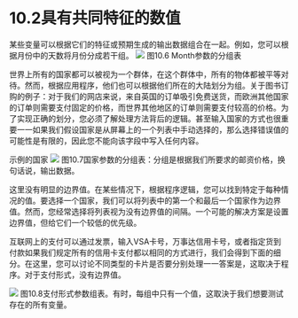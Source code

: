 # 10.2具有共同特征的数值

某些变量可以根据它们的特征或预期生成的输出数据组合在一起。例如，您可以根据月份中的天数将月份分成若干组。
![](https://tva1.sinaimg.cn/large/008i3skNgy1gykip1bd1hj30uw0d20ug.jpg)
图10.6 Month参数的分组表

世界上所有的国家都可以被视为一个群体，在这个群体中，所有的物体都被平等对待。然而，根据应用程序，他们也可以根据他们所在的大陆划分为组。关于图书订购的例子：对于我们的网店来说，来自英国的订单吸引免费送货，而欧洲其他国家的订单则需要支付固定的价格，而世界其他地区的订单则需要支付较高的价格。为了实现正确的划分，您必须了解处理方法背后的逻辑。甚至输入国家的方式也很重要一一如果我们假设国家是从屏幕上的一个列表中手动选择的，那么选择错误值的可能性是有限的，因此您不能向该字段中写入任何内容。

示例的国家
![](https://tva1.sinaimg.cn/large/008i3skNgy1gykip8cj4nj30vk0e4dhl.jpg)
图10.7国家参数的分组表：分组是根据我们所要求的邮资价格，换句话说，输出数据。

这里没有明显的边界值。在某些情况下，根据程序逻辑，您可以找到特定于每种情况的值。要选择一个国家，我们可以将列表中的第一个和最后一个国家作为边界值。然而，您经常选择将列表视为没有边界值的间隔。一个可能的解决方案是设置边界值，但给它们一个较低的优先级。

互联网上的支付可以通过发票，输入VSA卡号，万事达信用卡号，或者指定货到付款如果我们规定所有的信用卡支付都以相同的方式进行，我们会得到下面的细分。在这里，您可以讨论不同类型的卡片是否要分别处理一一答案是，这取决于程序。对于支付形式，没有边界值。

![](https://tva1.sinaimg.cn/large/008i3skNgy1gykipe4af1j30p40cgdh4.jpg)
图10.8支付形式参数组表。有时，每组中只有一个值，这取決于我们想要测试存在的所有变量。

